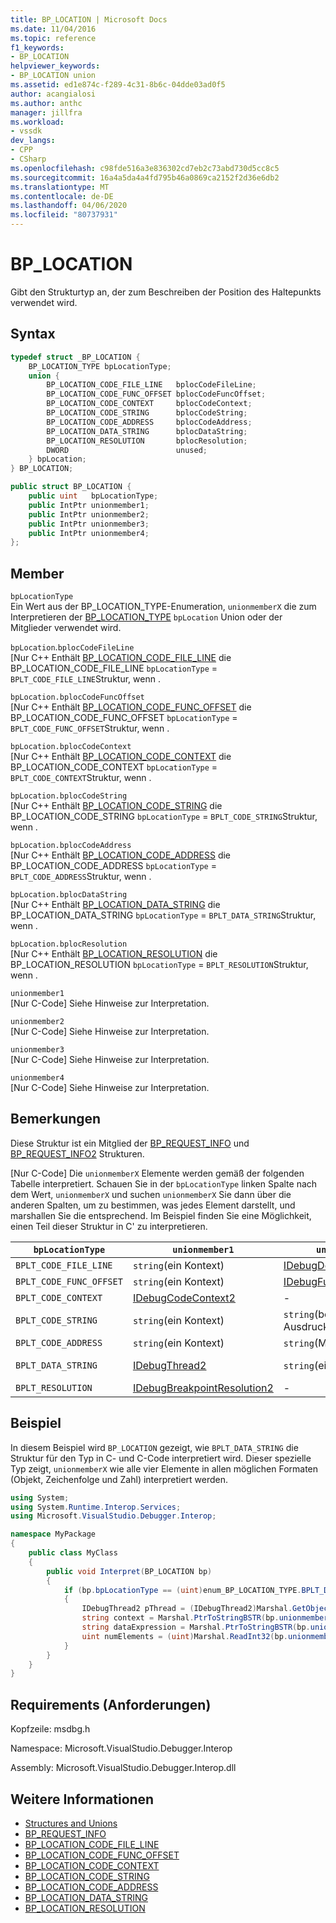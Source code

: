 ```yaml
---
title: BP_LOCATION | Microsoft Docs
ms.date: 11/04/2016
ms.topic: reference
f1_keywords:
- BP_LOCATION
helpviewer_keywords:
- BP_LOCATION union
ms.assetid: ed1e874c-f289-4c31-8b6c-04dde03ad0f5
author: acangialosi
ms.author: anthc
manager: jillfra
ms.workload:
- vssdk
dev_langs:
- CPP
- CSharp
ms.openlocfilehash: c98fde516a3e836302cd7eb2c73abd730d5cc8c5
ms.sourcegitcommit: 16a4a5da4a4fd795b46a0869ca2152f2d36e6db2
ms.translationtype: MT
ms.contentlocale: de-DE
ms.lasthandoff: 04/06/2020
ms.locfileid: "80737931"
---
```

# <a name="bp_location"></a>BP_LOCATION
Gibt den Strukturtyp an, der zum Beschreiben der Position des Haltepunkts verwendet wird.

## <a name="syntax"></a>Syntax

```cpp
typedef struct _BP_LOCATION {
    BP_LOCATION_TYPE bpLocationType;
    union {
        BP_LOCATION_CODE_FILE_LINE   bplocCodeFileLine;
        BP_LOCATION_CODE_FUNC_OFFSET bplocCodeFuncOffset;
        BP_LOCATION_CODE_CONTEXT     bplocCodeContext;
        BP_LOCATION_CODE_STRING      bplocCodeString;
        BP_LOCATION_CODE_ADDRESS     bplocCodeAddress;
        BP_LOCATION_DATA_STRING      bplocDataString;
        BP_LOCATION_RESOLUTION       bplocResolution;
        DWORD                        unused;
    } bpLocation;
} BP_LOCATION;
```

```csharp
public struct BP_LOCATION {
    public uint   bpLocationType;
    public IntPtr unionmember1;
    public IntPtr unionmember2;
    public IntPtr unionmember3;
    public IntPtr unionmember4;
};
```

## <a name="members"></a>Member
`bpLocationType`\
Ein Wert aus der BP_LOCATION_TYPE-Enumeration, `unionmemberX` die zum Interpretieren der [BP_LOCATION_TYPE](../../../extensibility/debugger/reference/bp-location-type.md) `bpLocation` Union oder der Mitglieder verwendet wird.

`bpLocation`.`bplocCodeFileLine`\
[Nur C++ Enthält [BP_LOCATION_CODE_FILE_LINE](../../../extensibility/debugger/reference/bp-location-code-file-line.md) die BP_LOCATION_CODE_FILE_LINE `bpLocationType`  =  `BPLT_CODE_FILE_LINE`Struktur, wenn .

`bpLocation.bplocCodeFuncOffset`\
[Nur C++ Enthält [BP_LOCATION_CODE_FUNC_OFFSET](../../../extensibility/debugger/reference/bp-location-code-func-offset.md) die BP_LOCATION_CODE_FUNC_OFFSET `bpLocationType`  =  `BPLT_CODE_FUNC_OFFSET`Struktur, wenn .

`bpLocation.bplocCodeContext`\
[Nur C++ Enthält [BP_LOCATION_CODE_CONTEXT](../../../extensibility/debugger/reference/bp-location-code-context.md) die BP_LOCATION_CODE_CONTEXT `bpLocationType`  =  `BPLT_CODE_CONTEXT`Struktur, wenn .

`bpLocation.bplocCodeString`\
[Nur C++ Enthält [BP_LOCATION_CODE_STRING](../../../extensibility/debugger/reference/bp-location-code-string.md) die BP_LOCATION_CODE_STRING `bpLocationType`  =  `BPLT_CODE_STRING`Struktur, wenn .

`bpLocation.bplocCodeAddress`\
[Nur C++ Enthält [BP_LOCATION_CODE_ADDRESS](../../../extensibility/debugger/reference/bp-location-code-address.md) die BP_LOCATION_CODE_ADDRESS `bpLocationType`  =  `BPLT_CODE_ADDRESS`Struktur, wenn .

`bpLocation.bplocDataString`\
[Nur C++ Enthält [BP_LOCATION_DATA_STRING](../../../extensibility/debugger/reference/bp-location-data-string.md) die BP_LOCATION_DATA_STRING `bpLocationType`  =  `BPLT_DATA_STRING`Struktur, wenn .

`bpLocation.bplocResolution`\
[Nur C++ Enthält [BP_LOCATION_RESOLUTION](../../../extensibility/debugger/reference/bp-location-resolution.md) die BP_LOCATION_RESOLUTION `bpLocationType`  =  `BPLT_RESOLUTION`Struktur, wenn .

`unionmember1`\
[Nur C-Code] Siehe Hinweise zur Interpretation.

`unionmember2`\
[Nur C-Code] Siehe Hinweise zur Interpretation.

`unionmember3`\
[Nur C-Code] Siehe Hinweise zur Interpretation.

`unionmember4`\
[Nur C-Code] Siehe Hinweise zur Interpretation.

## <a name="remarks"></a>Bemerkungen
Diese Struktur ist ein Mitglied der [BP_REQUEST_INFO](../../../extensibility/debugger/reference/bp-request-info.md) und [BP_REQUEST_INFO2](../../../extensibility/debugger/reference/bp-request-info2.md) Strukturen.

 [Nur C-Code] Die `unionmemberX` Elemente werden gemäß der folgenden Tabelle interpretiert. Schauen Sie in der `bpLocationType` linken Spalte nach dem Wert, `unionmemberX` und suchen `unionmemberX` Sie dann über die anderen Spalten, um zu bestimmen, was jedes Element darstellt, und marshallen Sie die entsprechend. Im Beispiel finden Sie eine Möglichkeit, einen Teil dieser Struktur in C' zu interpretieren.

|`bpLocationType`|`unionmember1`|`unionmember2`|`unionmember3`|`unionmember4`|
|----------------------|--------------------|--------------------|--------------------|--------------------|
|`BPLT_CODE_FILE_LINE`|`string`(ein Kontext)|[IDebugDocumentPosition2](../../../extensibility/debugger/reference/idebugdocumentposition2.md)|-|-|
|`BPLT_CODE_FUNC_OFFSET`|`string`(ein Kontext)|[IDebugFunctionPosition2](../../../extensibility/debugger/reference/idebugfunctionposition2.md)|-|-|
|`BPLT_CODE_CONTEXT`|[IDebugCodeContext2](../../../extensibility/debugger/reference/idebugcodecontext2.md)|-|-|-|
|`BPLT_CODE_STRING`|`string`(ein Kontext)|`string`(bedingter Ausdruck)|-|-|
|`BPLT_CODE_ADDRESS`|`string`(ein Kontext)|`string`(Modul-URL)|`string`(Funktionsname)|`string`(Adresse)|
|`BPLT_DATA_STRING`|[IDebugThread2](../../../extensibility/debugger/reference/idebugthread2.md)|`string`(ein Kontext)|`string`(Datenausdruck)|`uint`(Anzahl der Elemente)|
|`BPLT_RESOLUTION`|[IDebugBreakpointResolution2](../../../extensibility/debugger/reference/idebugbreakpointresolution2.md)|-|-|-|

## <a name="example"></a>Beispiel
In diesem Beispiel wird `BP_LOCATION` gezeigt, wie `BPLT_DATA_STRING` die Struktur für den Typ in C- und C-Code interpretiert wird. Dieser spezielle Typ zeigt, `unionmemberX` wie alle vier Elemente in allen möglichen Formaten (Objekt, Zeichenfolge und Zahl) interpretiert werden.

```csharp
using System;
using System.Runtime.Interop.Services;
using Microsoft.VisualStudio.Debugger.Interop;

namespace MyPackage
{
    public class MyClass
    {
        public void Interpret(BP_LOCATION bp)
        {
            if (bp.bpLocationType == (uint)enum_BP_LOCATION_TYPE.BPLT_DATA_STRING)
            {
                IDebugThread2 pThread = (IDebugThread2)Marshal.GetObjectForIUnknown(bp.unionmember1);
                string context = Marshal.PtrToStringBSTR(bp.unionmember2);
                string dataExpression = Marshal.PtrToStringBSTR(bp.unionmember3);
                uint numElements = (uint)Marshal.ReadInt32(bp.unionmember4);
            }
        }
    }
}
```

## <a name="requirements"></a>Requirements (Anforderungen)
Kopfzeile: msdbg.h

Namespace: Microsoft.VisualStudio.Debugger.Interop

Assembly: Microsoft.VisualStudio.Debugger.Interop.dll

## <a name="see-also"></a>Weitere Informationen
- [Structures and Unions](../../../extensibility/debugger/reference/structures-and-unions.md)
- [BP_REQUEST_INFO](../../../extensibility/debugger/reference/bp-request-info.md)
- [BP_LOCATION_CODE_FILE_LINE](../../../extensibility/debugger/reference/bp-location-code-file-line.md)
- [BP_LOCATION_CODE_FUNC_OFFSET](../../../extensibility/debugger/reference/bp-location-code-func-offset.md)
- [BP_LOCATION_CODE_CONTEXT](../../../extensibility/debugger/reference/bp-location-code-context.md)
- [BP_LOCATION_CODE_STRING](../../../extensibility/debugger/reference/bp-location-code-string.md)
- [BP_LOCATION_CODE_ADDRESS](../../../extensibility/debugger/reference/bp-location-code-address.md)
- [BP_LOCATION_DATA_STRING](../../../extensibility/debugger/reference/bp-location-data-string.md)
- [BP_LOCATION_RESOLUTION](../../../extensibility/debugger/reference/bp-location-resolution.md)
